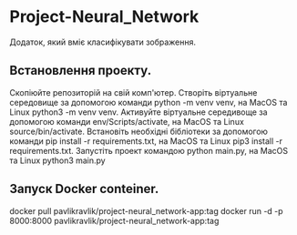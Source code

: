 # Project-Neural_Network
Додаток, який вміє класифікувати зображення.

## Встановлення проекту.
Скопіюйте репозиторій на свій комп'ютер.
Створіть віртуальне середовище за допомогою команди python -m venv venv, на MacOS та Linux python3 -m venv venv.
Активуйте віртуальне середивоще за допомогою команди env/Scripts/activate, на MacOS та Linux source/bin/activate.
Встановіть необхідні бібліотеки за допомогою команди pip install -r requirements.txt, на MacOS та Linux pip3 install -r requirements.txt.
Запустіть проект командою python main.py, на MacOS та Linux python3 main.py

## Запуск Docker conteiner.
docker pull pavlikravlik/project-neural_network-app:tag
docker run -d -p 8000:8000 pavlikravlik/project-neural_network-app:tag
